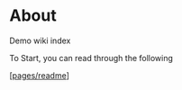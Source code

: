 # About

Demo wiki index

To Start, you can read through the following

[[pages/readme]]

[//begin]: # "Autogenerated link references for markdown compatibility"
[pages/readme]: readme.html "Readme"
[//end]: # "Autogenerated link references"
